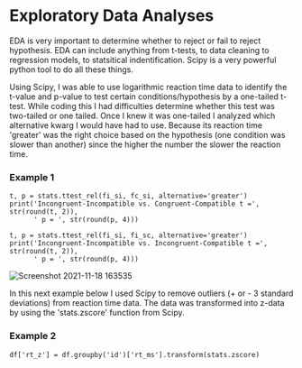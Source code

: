 # Exploratory Data Analyses

EDA is very important to determine whether to reject or fail to reject hypothesis. EDA can include anything from t-tests, to data cleaning to regression models, to statsitical indentification. Scipy is a very powerful python tool to do all these things. 

Using Scipy, I was able to use logarithmic reaction time data to identify the t-value and p-value to test certain conditions/hypothesis by a one-tailed t-test. While coding this I had difficulties determine whether this test was two-tailed or one tailed. Once I knew it was one-tailed I analyzed which alternative kwarg I would have had to use. Because its reaction time 'greater' was the right choice based on the hypothesis (one condition was slower than another) since the higher the number the slower the reaction time.

### Example 1
```
t, p = stats.ttest_rel(fi_si, fc_si, alternative='greater')
print('Incongruent-Incompatible vs. Congruent-Compatible t =', str(round(t, 2)), 
      ' p = ', str(round(p, 4)))
```

```
t, p = stats.ttest_rel(fi_si, fi_sc, alternative='greater')
print('Incongruent-Incompatible vs. Incongruent-Compatible t =', str(round(t, 2)), 
      ' p = ', str(round(p, 4)))
```

![Screenshot 2021-11-18 163535](https://user-images.githubusercontent.com/94637743/142492595-f4668a35-65a2-4fd4-acf4-db53ba7582fe.jpg)


In this next example below I used Scipy to remove outliers (+ or - 3 standard deviations) from reaction time data. The data was transformed into z-data by using the 'stats.zscore' function from Scipy. 

### Example 2
```
df['rt_z'] = df.groupby('id')['rt_ms'].transform(stats.zscore)
```
